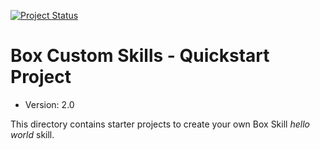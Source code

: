 [![Project Status](https://opensource.box.com/badges/active.svg)](http://opensource.box.com/badges)

Box Custom Skills - Quickstart Project
====================================================

* Version: 2.0

This directory contains starter projects to create your own Box Skill _hello world_ skill.


